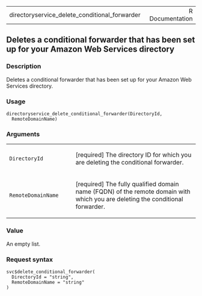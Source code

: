 <table style="width: 100%;">
<tbody>
<tr class="odd">
<td>directoryservice_delete_conditional_forwarder</td>
<td style="text-align: right;">R Documentation</td>
</tr>
</tbody>
</table>

## Deletes a conditional forwarder that has been set up for your Amazon Web Services directory

### Description

Deletes a conditional forwarder that has been set up for your Amazon Web
Services directory.

### Usage

    directoryservice_delete_conditional_forwarder(DirectoryId,
      RemoteDomainName)

### Arguments

<table>
<colgroup>
<col style="width: 35%" />
<col style="width: 65%" />
</colgroup>
<tbody>
<tr class="odd">
<td><code
id="directoryservice_delete_conditional_forwarder_:_DirectoryId">DirectoryId</code></td>
<td><p>[required] The directory ID for which you are deleting the
conditional forwarder.</p></td>
</tr>
<tr class="even">
<td><code
id="directoryservice_delete_conditional_forwarder_:_RemoteDomainName">RemoteDomainName</code></td>
<td><p>[required] The fully qualified domain name (FQDN) of the remote
domain with which you are deleting the conditional forwarder.</p></td>
</tr>
</tbody>
</table>

### Value

An empty list.

### Request syntax

    svc$delete_conditional_forwarder(
      DirectoryId = "string",
      RemoteDomainName = "string"
    )
